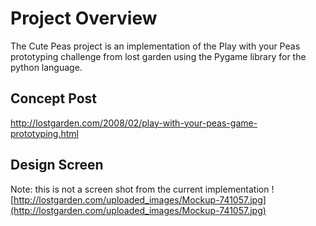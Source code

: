 # Project Overview #
The Cute Peas project is an implementation of the Play with your Peas prototyping challenge from lost garden using the Pygame library for the python language.

## Concept Post ##
http://lostgarden.com/2008/02/play-with-your-peas-game-prototyping.html

## Design Screen ##
Note: this is not a screen shot from the current implementation
![http://lostgarden.com/uploaded_images/Mockup-741057.jpg](http://lostgarden.com/uploaded_images/Mockup-741057.jpg)